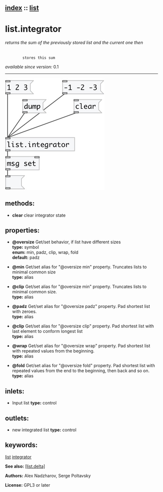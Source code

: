 [index](index.html) :: [list](category_list.html)
---

# list.integrator

###### returns the sum of the previously stored list and the current one then
            stores this sum

*available since version:* 0.1

---




[![example](../examples/img/list.integrator.jpg)](../examples/pd/list.integrator.pd)





## methods:

* **clear**
clear integrator state<br>




## properties:

* **@oversize** 
Get/set behavior, if list have different sizes<br>
__type:__ symbol<br>
__enum:__ min, padz, clip, wrap, fold<br>
__default:__ padz<br>

* **@min** 
Get/set alias for &#34;@oversize min&#34; property. Truncates lists to minimal common size<br>
__type:__ alias<br>

* **@clip** 
Get/set alias for &#34;@oversize min&#34; property. Truncates lists to minimal common size.<br>
__type:__ alias<br>

* **@padz** 
Get/set alias for &#34;@oversize padz&#34; property. Pad shortest list with zeroes.<br>
__type:__ alias<br>

* **@clip** 
Get/set alias for &#34;@oversize clip&#34; property. Pad shortest list with last element to
conform longest list<br>
__type:__ alias<br>

* **@wrap** 
Get/set alias for &#34;@oversize wrap&#34; property. Pad shortest list with repeated values
from the beginning.<br>
__type:__ alias<br>

* **@fold** 
Get/set alias for &#34;@oversize fold&#34; property. Pad shortest list with repeated values
from the end to the beginning, then back and so on.<br>
__type:__ alias<br>



## inlets:

* Input list 
__type:__ control<br>



## outlets:

* new integrated list
__type:__ control<br>



## keywords:

[list](keywords/list.html)
[integrator](keywords/integrator.html)



**See also:**
[\[list.delta\]](list.delta.html)




**Authors:** Alex Nadzharov, Serge Poltavsky




**License:** GPL3 or later





